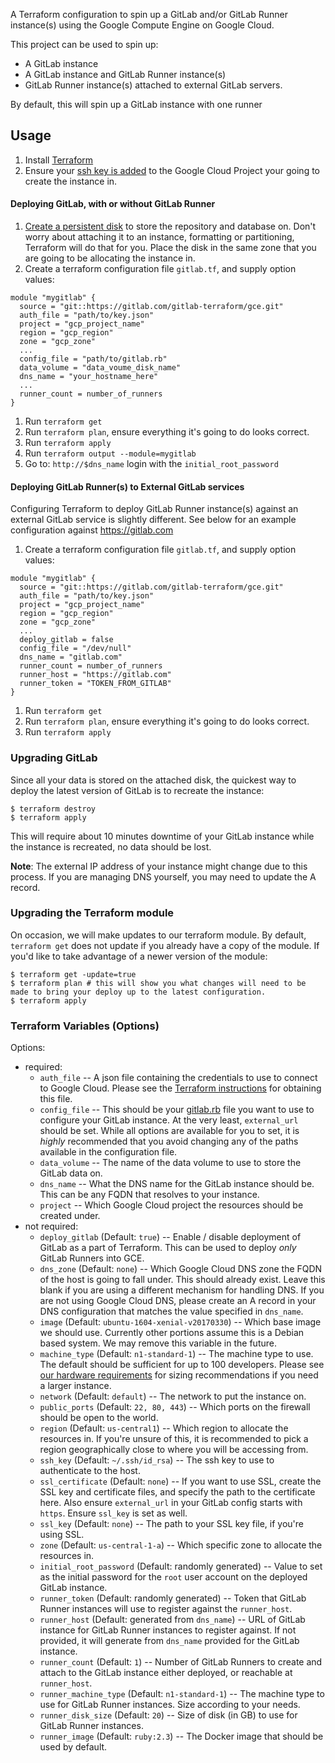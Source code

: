 A Terraform configuration to spin up a GitLab and/or GitLab Runner instance(s) using the Google Compute Engine on Google Cloud.

This project can be used to spin up:
* A GitLab instance
* A GitLab instance and GitLab Runner instance(s)
* GitLab Runner instance(s) attached to external GitLab servers.

By default, this will spin up a GitLab instance with one runner

## Usage
1. Install [Terraform](https://www.terraform.io/downloads.html)
1. Ensure your [ssh key is added](https://cloud.google.com/compute/docs/instances/adding-removing-ssh-keys) to the Google Cloud Project your going to create the instance in.

#### Deploying GitLab, with or without GitLab Runner
1. [Create a persistent disk](https://cloud.google.com/compute/docs/disks/add-persistent-disk) to store the repository and database on. Don't worry about attaching it to an instance, formatting or partitioning, Terraform will do that for you. Place the disk in the same zone that you are going to be allocating the instance in.
1. Create a terraform configuration file `gitlab.tf`, and supply option values:

  ```
  module "mygitlab" {
    source = "git::https://gitlab.com/gitlab-terraform/gce.git"
    auth_file = "path/to/key.json"
    project = "gcp_project_name"
    region = "gcp_region"
    zone = "gcp_zone"
    ...
    config_file = "path/to/gitlab.rb"
    data_volume = "data_voume_disk_name"
    dns_name = "your_hostname_here"
    ...
    runner_count = number_of_runners
  }
  ```

1. Run `terraform get`
1. Run `terraform plan`, ensure everything it's going to do looks correct.
1. Run `terraform apply`
1. Run `terraform output --module=mygitlab`
1. Go to: `http://$dns_name` login with the `initial_root_password`

#### Deploying GitLab Runner(s) to External GitLab services

Configuring Terraform to deploy GitLab Runner instance(s) against an external GitLab
service is slightly different. See below for an example configuration against https://gitlab.com
1. Create a terraform configuration file `gitlab.tf`, and supply option values:

  ```
  module "mygitlab" {
    source = "git::https://gitlab.com/gitlab-terraform/gce.git"
    auth_file = "path/to/key.json"
    project = "gcp_project_name"
    region = "gcp_region"
    zone = "gcp_zone"
    ...
    deploy_gitlab = false
    config_file = "/dev/null"
    dns_name = "gitlab.com"
    runner_count = number_of_runners
    runner_host = "https://gitlab.com"
    runner_token = "TOKEN_FROM_GITLAB"
  }
  ```

1. Run `terraform get`
1. Run `terraform plan`, ensure everything it's going to do looks correct.
1. Run `terraform apply`

### Upgrading GitLab

Since all your data is stored on the attached disk, the quickest way to deploy the latest version of GitLab is to recreate the instance:
```
$ terraform destroy
$ terraform apply
```
This will require about 10 minutes downtime of your GitLab instance while the instance is recreated, no data should be lost.

**Note**: The external IP address of your instance might change due to this process. If you are managing DNS yourself, you may need to update the A record.


### Upgrading the Terraform module
On occasion, we will make updates to our terraform module. By default, `terraform get` does not update if you already have a copy of the module. If you'd like to take advantage of a newer version of the module:
```
$ terraform get -update=true
$ terraform plan # this will show you what changes will need to be made to bring your deploy up to the latest configuration.
$ terraform apply
```

### Terraform Variables (Options)
Options:
  * required:
    * `auth_file` -- A json file containing the credentials to use to connect to Google Cloud. Please see the [Terraform instructions](https://www.terraform.io/docs/providers/google/index.html#authentication-json-file) for obtaining this file.
    * `config_file` -- This should be your [gitlab.rb](https://gitlab.com/gitlab-org/omnibus-gitlab/blob/master/files/gitlab-config-template/gitlab.rb.template) file you want to use to configure your GitLab instance. At the very least, `external_url` should be set. While all options are available for you to set, it is *highly* recommended that you avoid changing any of the paths available in the configuration file.
    * `data_volume` -- The name of the data volume to use to store the GitLab data on.
    * `dns_name` -- What the DNS name for the GitLab instance should be. This can be any FQDN that resolves to your instance.
    * `project` -- Which Google Cloud project the resources should be created under.
  * not required:
    * `deploy_gitlab` (Default: `true`) -- Enable / disable deployment of GitLab as a part of Terraform. This can be used to deploy _only_ GitLab Runners into GCE.
    * `dns_zone` (Default: `none`) -- Which Google Cloud DNS zone the FQDN of the host is going to fall under. This should already exist. Leave this blank if you are using a different mechanism for handling DNS. If you are not using Google Cloud DNS, please create an A record in your DNS configuration that matches the value specified in `dns_name`.
    * `image` (Default: `ubuntu-1604-xenial-v20170330`) -- Which base image we should use. Currently other portions assume this is a Debian based system. We may remove this variable in the future.
    * `machine_type` (Default: `n1-standard-1`) -- The machine type to use. The default should be sufficient for up to 100 developers. Please see [our hardware requirements](https://docs.gitlab.com/ce/install/requirements.html#hardware-requirements) for sizing recommendations if you need a larger instance.
    * `network` (Default: `default`) -- The network to put the instance on.
    * `public_ports` (Default: `22, 80, 443`) -- Which ports on the firewall should be open to the world.
    * `region` (Default: `us-central1`) -- Which region to allocate the resources in. If you're unsure of this, it is recommended to pick a region geographically close to where you will be accessing from.
    * `ssh_key` (Default: `~/.ssh/id_rsa`) -- The ssh key to use to authenticate to the host.
    * `ssl_certificate` (Default: `none`) -- If you want to use SSL, create the SSL key and certificate files, and specify the path to the certificate here. Also ensure `external_url` in your GitLab config starts with `https`. Ensure `ssl_key` is set as well.
    * `ssl_key` (Default: `none`) -- The path to your SSL key file, if you're using SSL.
    * `zone` (Default: `us-central-1-a`) -- Which specific zone to allocate the resources in.
    * `initial_root_password` (Default: randomly generated) -- Value to set as the initial password for the `root` user account on the deployed GitLab instance.
    * `runner_token` (Default: randomly generated) -- Token that GitLab Runner instances will use to register against the `runner_host`.
    * `runner_host` (Default: generated from `dns_name`) -- URL of GitLab instance for GitLab Runner instances to register against. If not provided, it will generate from `dns_name` provided for the GitLab instance.
    * `runner_count` (Default: `1`) -- Number of GitLab Runners to create and attach to the GitLab instance either deployed, or reachable at `runner_host`.
    * `runner_machine_type` (Default: `n1-standard-1`) -- The machine type to use for GitLab Runner instances. Size according to your needs.
    * `runner_disk_size` (Default: `20`) -- Size of disk (in GB) to use for GitLab Runner instances.
    * `runner_image` (Default: `ruby:2.3`) -- The Docker image that should be used by default.

